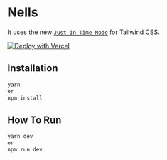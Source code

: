# Nells 
It uses the new [`Just-in-Time Mode`](https://tailwindcss.com/docs/just-in-time-mode) for Tailwind CSS.

[![Deploy with Vercel](https://vercel.com/button)](https://vercel.com/new/git/external?repository-url=https%3A%2F%2Fgithub.com%2Freyhannaufal%2Fnells)

## Installation 
```bash
yarn
or
npm install
```

## How To Run
```bash
yarn dev
or
npm run dev
```
